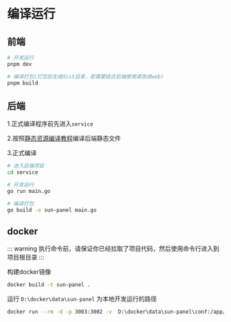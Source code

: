 # 编译运行

## 前端
```sh
# 开发运行
pnpm dev

# 编译打包(打包后生成dist目录，若需要结合后端使用请改成web)
pnpm build
```

## 后端

1.正式编译程序前先进入`service`

2.按照[静态资源编译教程](/backend_static_compilation)编译后端静态文件

3.正式编译
```sh
# 进入后端项目
cd service

# 开发运行
go run main.go

# 编译打包
go build -o sun-panel main.go
```

## docker

::: warning 
执行命令前，请保证你已经拉取了项目代码，然后使用命令行进入到项目根目录
:::

构建docker镜像
```sh
docker build -t sun-panel .
```

运行 `D:\docker\data\sun-panel` 为本地开发运行的路径
```sh
docker run --rm -d -p 3003:3002 -v  D:\docker\data\sun-panel\conf:/app/conf -v  D:\docker\data\sun-panel\runtime:/app/runtime -v D:\docker\data\sun-panel\uploads:/app/uploads -v D:\docker\data\sun-panel\database:/app/database --name sun-panel sun-panel
```